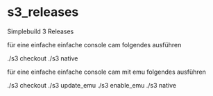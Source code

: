 # s3_releases
Simplebuild 3 Releases

für eine einfache einfache console cam
folgendes ausführen

./s3 checkout
./s3 native

für eine einfache einfache console cam mit emu
folgendes ausführen

./s3 checkout
./s3 update_emu
./s3 enable_emu
./s3 native
